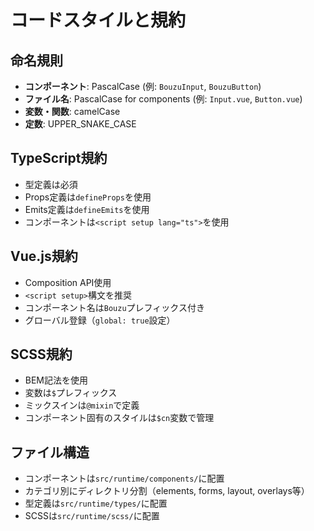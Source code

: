 # コードスタイルと規約

## 命名規則
- **コンポーネント**: PascalCase (例: `BouzuInput`, `BouzuButton`)
- **ファイル名**: PascalCase for components (例: `Input.vue`, `Button.vue`)
- **変数・関数**: camelCase
- **定数**: UPPER_SNAKE_CASE

## TypeScript規約
- 型定義は必須
- Props定義は`defineProps`を使用
- Emits定義は`defineEmits`を使用
- コンポーネントは`<script setup lang="ts">`を使用

## Vue.js規約
- Composition API使用
- `<script setup>`構文を推奨
- コンポーネント名は`Bouzu`プレフィックス付き
- グローバル登録（`global: true`設定）

## SCSS規約
- BEM記法を使用
- 変数は`$`プレフィックス
- ミックスインは`@mixin`で定義
- コンポーネント固有のスタイルは`$cn`変数で管理

## ファイル構造
- コンポーネントは`src/runtime/components/`に配置
- カテゴリ別にディレクトリ分割（elements, forms, layout, overlays等）
- 型定義は`src/runtime/types/`に配置
- SCSSは`src/runtime/scss/`に配置